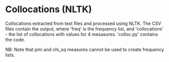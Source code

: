 # Collocations (NLTK)

Collocations extracted from text files and processed using NLTK.
The CSV files contain the output, where 'freq' is the frequency list, and 'collocations' - the list of collocations with values for 4 mesasures.
'colloc.py' contains the code.

NB: Note that pmi and chi_sq measures cannot be used to create frequency lists.
